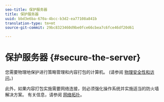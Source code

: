 ```yaml
---
seo-title: 保护服务器
title: 保护服务器
uuid: bbd3e6ba-670a-4bcc-b3d2-ea77108a841b
translation-type: tm+mt
source-git-commit: 29bc8323460d9be0fce66cbea7c6fce46df20d61

---
```



# 保护服务器 {#secure-the-server}

您需要物理地保护进行策略管理和内容打包的计算机。 (请参阅 [物理安全性和访问](../../aaxs-secure-deployment-guidelines/physical-sec-and-access.md)。)

此外，如果内容打包实施需要网络连接，则必须强化操作系统并实施适当的防火墙解决方案。 有关信息，请参阅 [网络拓扑](../../aaxs-secure-deployment-guidelines/overview/network-topology.md)。
